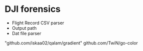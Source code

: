# DJI forensics

- Flight Record CSV parser
- Output path
- Dat file parser

"github.com/iskaa02/qalam/gradient"
github.com/TwiN/go-color 

